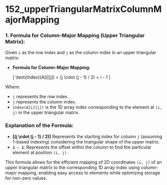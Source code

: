# 152_upperTriangularMatrixColumnMajorMapping

### 1. Formula for Column-Major Mapping (Upper Triangular Matrix):

Given `i` as the row index and `j` as the column index in an upper triangular matrix:

- **Formula for Column-Major Mapping:** 

  \[ \text{Index}(A[i][j]) = (j \cdot (j - 1) / 2) + i - 1 \]

Where:
- `i` represents the row index.
- `j` represents the column index.
- `Index(A[i][j])` is the 1D array index corresponding to the element at `(i, j)` in the upper triangular matrix.

### Explanation of the Formula:

- **\[(j \cdot (j - 1) / 2)\]** Represents the starting index for column `j` (assuming 1-based indexing) considering the triangular shape of the upper matrix.
- **`i - 1`**: Represents the offset within the column to find the particular element at position `(i, j)`.

This formula allows for the efficient mapping of 2D coordinates `(i, j)` of an upper triangular matrix to the corresponding 1D array index using column-major mapping, enabling easy access to elements while optimizing storage for non-zero values.